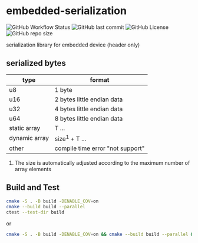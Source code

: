 # embedded-serialization

![GitHub Workflow Status](https://img.shields.io/github/workflow/status/HerrCai0907/embedded-serialization/Release%20Test/main?label=build%20and%20test)
![GitHub last commit](https://img.shields.io/github/last-commit/HerrCai0907/embedded-serialization/main)
![GitHub License](https://img.shields.io/github/license/HerrCai0907/embedded-serialization)
![GitHub repo size](https://img.shields.io/github/repo-size/HerrCai0907/embedded-serialization)

serialization library for embedded device (header only)

## serialized bytes

| type          | format                           |
| ------------- | -------------------------------- |
| u8            | 1 byte                           |
| u16           | 2 bytes little endian data       |
| u32           | 4 bytes little endian data       |
| u64           | 8 bytes little endian data       |
| static array  | T ...                            |
| dynamic array | size<sup>1</sup> + T ...         |
| other         | compile time error "not support" |

1. The size is automatically adjusted according to the maximum number of array elements

## Build and Test

```bash
cmake -S . -B build -DENABLE_COV=on
cmake --build build --parallel
ctest --test-dir build
```

or

```bash
cmake -S . -B build -DENABLE_COV=on && cmake --build build --parallel && ctest --test-dir build
```
